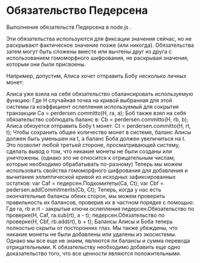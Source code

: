 # Обязательство Педерсена
Выполнение обязательств Педерсена в node.js .

Эти обязательства используются для фиксации значения сейчас, но не раскрывают фактическое значение позже (или никогда). Обязательства затем могут быть сложены вместе или вычтены друг из друга с использованием гомоморфного шифрования, не раскрывая значения, которым они были присвоены.

Например, допустим, Алиса хочет отправить Бобу несколько личных монет:

Алиса уже взяла на себя обязательство сбалансировать используемую функцию:
Где H случайная точка на кривой выбранная для этой системы
ra коэффициент ослепления используемый для сокрытия транзакции
    Ca = perdersen.committo(H, ra, a);
Боб также взял на себя обязательство соблюдать баланс в:
   Cb = perdersen.committo(H, rb, b);
Алиса обязуется отправить Бобу t монет.
   Ct = perdersen.committo(H, rt, t);
Чтобы сохранить общее количество монет в системе, баланс Алисы должен быть уменьшен на t, а баланс Боба должен увеличиться на t.
Это позволит любой третьей стороне, просматривающей систему, сделать вывод о том, что никакие монеты не были созданы или уничтожены. (однако это не относится к отрицательным числам, которые необходимо обрабатывать по-разному)
Теперь мы можем использовать свойства гомоморфного шифрования для добавления и вычитания эллиптической кривой из исходных зафиксированных остатков:
   var Caf = педерсен.Подкомитеты(Ca, Ct);
   var Cbf = pedersen.addCommitments(Cb, Ct);
Теперь, когда у нас есть окончательные балансы обеих сторон, мы можем проверить правильность их балансов, проверив их в частном порядке с помощью:
Где ra, rb и rt - закрытые ключи ослепления
    педерсен.Обязательство по проверке(H, Caf, ra.sub(rt), a - t);
    педерсен.Обязательство по проверке(H, Cbf, rb.add(rt), b + t);
Балансы Алисы и Боба теперь полностью скрыты от посторонних глаз. Мы также убеждены, что никакие монеты не были добавлены или удалены из экосистемы. Однако мы все еще не знаем, являются ли балансы и сумма перевода отрицательными. К обязательству необходимо добавить еще одно доказательство того, что все ценности являются положительными.
